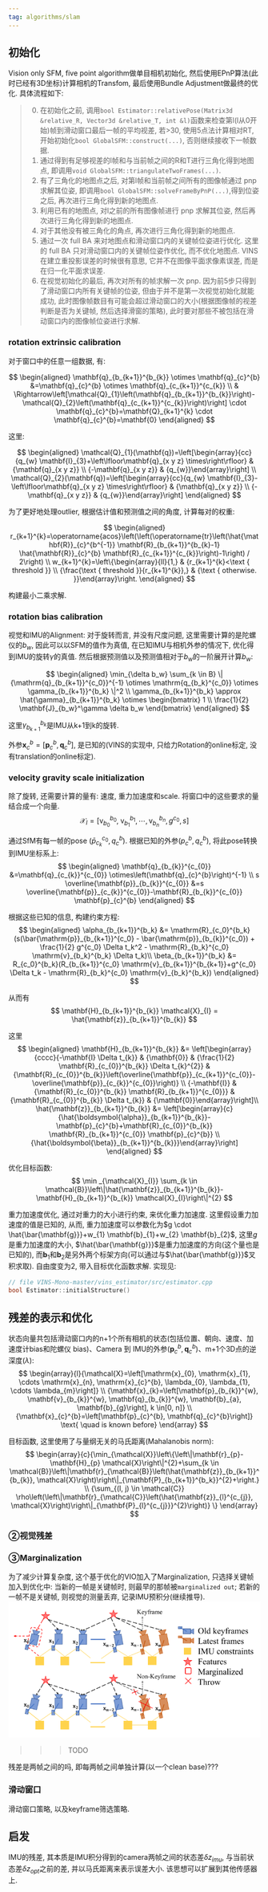 ```yaml
---
tag: algorithms/slam
---
```

## 初始化
Vision only SFM, five point algorithm做单目相机初始化, 然后使用EPnP算法(此时已经有3D坐标)计算相机的Transfom, 最后使用Bundle Adjustment做最终的优化. 具体流程如下:
>0. 在初始化之前, 调用`bool Estimator::relativePose(Matrix3d &relative_R, Vector3d &relative_T, int &l)`函数来检查第l(l从0开始)帧到滑动窗口最后一帧的平均视差, 若>30, 使用5点法计算相对RT, 开始初始化`bool GlobalSFM::construct(...)`, 否则继续接收下一帧数据.
>1. 通过得到有足够视差的l帧和与当前帧之间的R和T进行三角化得到地图点, 即调用`void GlobalSFM::triangulateTwoFrames(...)`. 
>2. 有了三角化的地图点之后, 对第l帧和当前帧之间所有的图像帧通过 pnp 求解其位姿, 即调用`bool GlobalSFM::solveFrameByPnP(...)`,得到位姿之后, 再次进行三角化得到新的地图点. 
>3. 利用已有的地图点, 对l之前的所有图像帧进行 pnp 求解其位姿, 然后再次进行三角化得到新的地图点. 
>4. 对于其他没有被三角化的角点, 再次进行三角化得到新的地图点. 
>5. 通过一次 full BA 来对地图点和滑动窗口内的关键帧位姿进行优化. 这里的 full BA 只对滑动窗口内的关键帧位姿作优化, 而不优化地图点. VINS在建立重投影误差的时候很有意思, 它并不在图像平面求像素误差, 而是在归一化平面求误差. 
>6. 在视觉初始化的最后, 再次对所有的帧求解一次 pnp. 因为前5步只得到了滑动窗口内所有关键帧的位姿, 但由于并不是第一次视觉初始化就能成功, 此时图像帧数目有可能会超过滑动窗口的大小(根据图像帧的视差判断是否为关键帧, 然后选择滑窗的策略), 此时要对那些不被包括在滑动窗口内的图像帧位姿进行求解. 

### rotation extrinsic calibration
对于窗口中的任意一组数据, 有:

$$
\begin{aligned} \mathbf{q}_{b_{k+1}}^{b_{k}} \otimes \mathbf{q}_{c}^{b} &=\mathbf{q}_{c}^{b} \otimes \mathbf{q}_{c_{k+1}}^{c_{k}} \\ & \Rightarrow\left[\mathcal{Q}_{1}\left(\mathbf{q}_{b_{k+1}}^{b_{k}}\right)-\mathcal{Q}_{2}\left(\mathbf{q}_{c_{k+1}}^{c_{k}}\right)\right] \cdot \mathbf{q}_{c}^{b}=\mathbf{Q}_{k+1}^{k} \cdot \mathbf{q}_{c}^{b}=\mathbf{0} \end{aligned}
$$

这里:

$$
\begin{aligned}
\mathcal{Q}_{1}(\mathbf{q})=\left[\begin{array}{cc}{q_{w} \mathbf{I}_{3}+\left\lfloor\mathbf{q}_{x y z} \times\right\rfloor} & {\mathbf{q}_{x y z}} \\ {-\mathbf{q}_{x y z}} & {q_{w}}\end{array}\right] \\
\mathcal{Q}_{2}(\mathbf{q})=\left[\begin{array}{cc}{q_{w} \mathbf{I}_{3}-\left\lfloor\mathbf{q}_{x y z} \times\right\rfloor} & {\mathbf{q}_{x y z}} \\ {-\mathbf{q}_{x y z}} & {q_{w}}\end{array}\right]
\end{aligned}
$$

为了更好地处理outlier, 根据估计值和预测值之间的角度, 计算每对的权重:

$$
\begin{aligned}
r_{k+1}^{k}=\operatorname{acos}\left(\left(\operatorname{tr}\left(\hat{\mathbf{R}}_{c}^{b^{-1}} \mathbf{R}_{b_{k+1}}^{b_{k}-1} \hat{\mathbf{R}}_{c}^{b} \mathbf{R}_{c_{k+1}}^{c_{k}}\right)-1\right) / 2\right) \\
w_{k+1}^{k}=\left\{\begin{array}{ll}{1,} & {r_{k+1}^{k}<\text { threshold }} \\ {\frac{\text { threshold }}{r_{k+1}^{k}},} & {\text { otherwise. }}\end{array}\right.
\end{aligned}
$$

构建最小二乘求解.

### rotation bias calibration
视觉和IMU的Alignment: 对于旋转而言, 并没有尺度问题, 这里需要计算的是陀螺仪的$b_w$, 因此可以以SFM的值作为真值, 在已知IMU与相机外参的情况下, 优化得到IMU的旋转$\gamma$的真值. 然后根据预测值以及预测值相对于$b_w$的一阶展开计算$b_w$:

$$
\begin{aligned}
\min_{\delta b_w} \sum_{k \in B} \| {\mathrm{q}_{b_{k+1}}^{c_0}}^{-1} \otimes \mathrm{q_{b_k}^{c_0}} \otimes \gamma_{b_{k+1}}^{b_k} \|^2 \\
\gamma_{b_{k+1}}^{b_k} \approx \hat{\gamma}_{b_{k+1}}^{b_k} \otimes \begin{bmatrix} 1 \\ \frac{1}{2} \mathbf{J}_{b_w}^\gamma \delta b_w \end{bmatrix}
\end{aligned}
$$

这里$\gamma_{b_{k+1}}^{b_k}$是IMU从k+1到k的旋转.

外参${\mathbf{x}_{c}^{b}=\left[\mathbf{p}_{c}^{b}, \mathbf{q}_{c}^{b}\right]}$, 是已知的(VINS的实现中, 只给力Rotation的online标定, 没有translation的online标定).

### velocity gravity scale initialization
除了旋转, 还需要计算的量有: 速度, 重力加速度和scale. 将窗口中的这些要求的量结合成一个向量.
$$
\mathcal{X}_I = [\mathrm{v}_{b_0}^{b_0}, \; \mathrm{v}_{b_1}^{b_1}, \cdots, \mathrm{v}_{b_n}^{b_n}, g^{c_0}, s]
$$

通过SfM有每一帧的pose $(\bar{p}_{c_k}^{c_0}, q_c^b)$.  根据已知的外参$(p_c^b, q_c^b)$, 将此pose转换到IMU坐标系上:
$$
\begin{aligned} \mathbf{q}_{b_{k}}^{c_{0}} &=\mathbf{q}_{c_{k}}^{c_{0}} \otimes\left(\mathbf{q}_{c}^{b}\right)^{-1} \\ s \overline{\mathbf{p}}_{b_{k}}^{c_{0}} &=s \overline{\mathbf{p}}_{c_{k}}^{c_{0}}-\mathbf{R}_{b_{k}}^{c_{0}} \mathbf{p}_{c}^{b} \end{aligned}
$$

根据这些已知的信息, 构建约束方程:
$$
\begin{aligned}
\alpha_{b_{k+1}}^{b_k} &= \mathrm{R}_{c_0}^{b_k} (s(\bar{\mathrm{p}}_{b_{k+1}}^{c_0} - \bar{\mathrm{p}}_{b_{k}}^{c_0}) + \frac{1}{2} g^{c_0} \Delta t_k^2 - \mathrm{R}_{b_k}^{c_0} \mathrm{v}_{b_k}^{b_k} \Delta t_k)\\
\beta_{b_{k+1}}^{b_k} &= R_{c_0}^{b_k}(R_{b_{k+1}}^{c_0} \mathrm{v}_{b_{k+1}}^{b_{k+1}}+g^{c_0} \Delta t_k - \mathrm{R}_{b_k}^{c_0} \mathrm{v}_{b_k}^{b_k})
\end{aligned}
$$

从而有
$$
\mathbf{H}_{b_{k+1}}^{b_{k}} \mathcal{X}_{I} = \hat{\mathbf{z}}_{b_{k+1}}^{b_{k}}
$$

这里
$$
\begin{aligned}
\mathbf{H}_{b_{k+1}}^{b_{k}} &= \left[\begin{array}{cccc}{-\mathbf{I} \Delta t_{k}} & {\mathbf{0}} & {\frac{1}{2} \mathbf{R}_{c_{0}}^{b_{k}} \Delta t_{k}^{2}} & {\mathbf{R}_{c_{0}}^{b_{k}}\left(\overline{\mathbf{p}}_{c_{k+1}}^{c_{0}}-\overline{\mathbf{p}}_{c_{k}}^{c_{0}}\right)} \\ {-\mathbf{I}} & {\mathbf{R}_{c_{0}}^{b_{k}} \mathbf{R}_{b_{k+1}}^{c_{0}}} & {\mathbf{R}_{c_{0}}^{b_{k}} \Delta t_{k}} & {\mathbf{0}}\end{array}\right]\\
\hat{\mathbf{z}}_{b_{k+1}}^{b_{k}} &= \left[\begin{array}{c}{\hat{\boldsymbol{\alpha}}_{b_{k+1}}^{b_{k}}-\mathbf{p}_{c}^{b}+\mathbf{R}_{c_{0}}^{b_{k}} \mathbf{R}_{b_{k+1}}^{c_{0}} \mathbf{p}_{c}^{b}} \\ {\hat{\boldsymbol{\beta}}_{b_{k+1}}^{b_{k}}}\end{array}\right]
\end{aligned}
$$

优化目标函数:
$$
\min _{\mathcal{X}_{I}} \sum_{k \in \mathcal{B}}\left\|\hat{\mathbf{z}}_{b_{k+1}}^{b_{k}}-\mathbf{H}_{b_{k+1}}^{b_{k}} \mathcal{X}_{I}\right\|^{2}
$$

重力加速度优化, 通过对重力的大小进行约束, 来优化重力加速度. 这里假设重力加速度的值是已知的, 从而, 重力加速度可以参数化为$g \cdot \hat{\bar{\mathbf{g}}}+w_{1} \mathbf{b}_{1}+w_{2} \mathbf{b}_{2}$, 这里$g$是重力加速度的大小, $\hat{\bar{\mathbf{g}}}$是重力加速度的方向(这个量也是已知的), 而$\mathbf{b}_{1}$和$\mathbf{b}_{2}$是另外两个标架方向(可以通过与$\hat{\bar{\mathbf{g}}}$叉积求取). 自由度变为2, 带入目标优化函数求解.
实现见:
```c++
// file VINS-Mono-master/vins_estimator/src/estimator.cpp
bool Estimator::initialStructure()
```

## 残差的表示和优化
状态向量共包括滑动窗口内的n+1个所有相机的状态(包括位置、朝向、速度、加速度计bias和陀螺仪 bias)、Camera 到 IMU的外参($\mathbf{p}_c^b, \mathbf{q}_c^b$)、m+1个3D点的逆深度($\lambda$):
$$
\begin{array}{l}{\mathcal{X}=\left[\mathrm{x}_{0}, \mathrm{x}_{1}, \cdots \mathrm{x}_{n}, \mathrm{x}_{c}^{b}, \lambda_{0}, \lambda_{1}, \cdots \lambda_{m}\right]} \\ {\mathbf{x}_{k}=\left[\mathbf{p}_{b_{k}}^{w}, \mathbf{v}_{b_{k}}^{w}, \mathbf{q}_{b_{k}}^{w}, \mathbf{b}_{a}, \mathbf{b}_{g}\right], k \in[0, n]} \\ {\mathbf{x}_{c}^{b}=\left[\mathbf{p}_{c}^{b}, \mathbf{q}_{c}^{b}\right]} \text{ \quad is known before}
\end{array}
$$

目标函数, 这里使用了与量纲无关的马氏距离(Mahalanobis norm):
$$
\begin{array}{c}{\min_{\mathcal{X}}\left\{\left\|\mathbf{r}_{p}-\mathbf{H}_{p} \mathcal{X}\right\|^{2}+\sum_{k \in \mathcal{B}}\left\|\mathbf{r}_{\mathcal{B}}\left(\hat{\mathbf{z}}_{b_{k+1}}^{b_{k}}, \mathcal{X}\right)\right\|_{\mathbf{P}_{b_{k+1}}^{b_k}}^{2}+\right.} \\ {\sum_{(l, j) \in \mathcal{C}} \rho\left(\left\|\mathbf{r}_{\mathcal{C}}\left(\hat{\mathbf{z}}_{l}^{c_{j}}, \mathcal{X}\right)\right\|_{\mathbf{P}_{l}^{c_{j}}}^{2}\right)} \} \end{array}
$$

### ②视觉残差

### ③Marginalization
为了减少计算复杂度, 这个基于优化的VIO加入了Marginalization, 只选择关键帧加入到优化中: 当新的一帧是关键帧时, 则最早的那帧被`marginalized out`; 若新的一帧不是关键帧, 则视觉的测量丢弃, 记录IMU预积分(继续推导).
![marginalization](rc/marginalization.png)

>>> TODO

残差是两帧之间的吗, 即每两帧之间单独计算(以一个clean base)???

### 滑动窗口
滑动窗口策略, 以及keyframe筛选策略.

## 启发
IMU的残差, 其本质是IMU积分得到的camera两帧之间的状态差$\delta z_{imu}$, 与当前状态差$\delta z_{opt}$之前的差, 并以马氏距离来表示误差大小. 该思想可以扩展到其他传感器上.